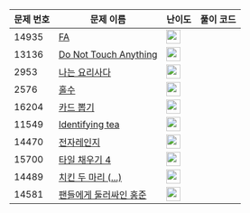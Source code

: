 | 문제 번호 | 문제 이름 | 난이도 | 풀이 코드 |
| --- | --- | --- | --- |
| 14935 | [FA](https://www.acmicpc.net/problem/14935) | <img height="25px" width="25px=" src="https://static.solved.ac/tier_small/2.svg"/> |  |
| 13136 | [Do Not Touch Anything](https://www.acmicpc.net/problem/13136) | <img height="25px" width="25px=" src="https://static.solved.ac/tier_small/2.svg"/> |  |
| 2953 | [나는 요리사다](https://www.acmicpc.net/problem/2953) | <img height="25px" width="25px=" src="https://static.solved.ac/tier_small/3.svg"/> |  |
| 2576 | [홀수](https://www.acmicpc.net/problem/2576) | <img height="25px" width="25px=" src="https://static.solved.ac/tier_small/3.svg"/> |  |
| 16204 | [카드 뽑기](https://www.acmicpc.net/problem/16204) | <img height="25px" width="25px=" src="https://static.solved.ac/tier_small/2.svg"/> |  |
| 11549 | [Identifying tea](https://www.acmicpc.net/problem/11549) | <img height="25px" width="25px=" src="https://static.solved.ac/tier_small/2.svg"/> |  |
| 14470 | [전자레인지](https://www.acmicpc.net/problem/14470) | <img height="25px" width="25px=" src="https://static.solved.ac/tier_small/2.svg"/> |  |
| 15700 | [타일 채우기 4](https://www.acmicpc.net/problem/15700) | <img height="25px" width="25px=" src="https://static.solved.ac/tier_small/2.svg"/> |  |
| 14489 | [치킨 두 마리 (...)](https://www.acmicpc.net/problem/14489) | <img height="25px" width="25px=" src="https://static.solved.ac/tier_small/2.svg"/> |  |
| 14581 | [팬들에게 둘러싸인 홍준](https://www.acmicpc.net/problem/14581) | <img height="25px" width="25px=" src="https://static.solved.ac/tier_small/2.svg"/> |  |
